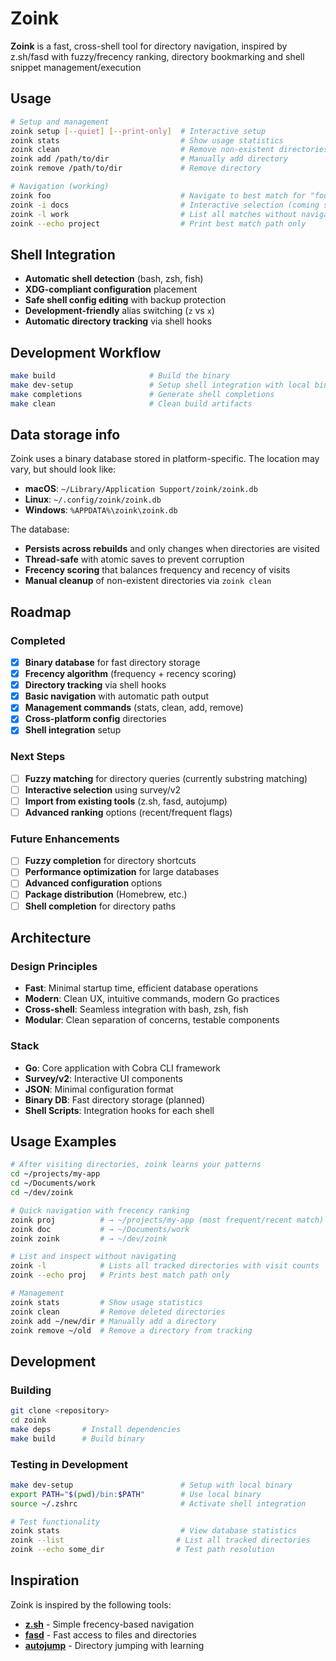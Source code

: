 # Zoink

**Zoink** is a fast, cross-shell tool for directory navigation, inspired by z.sh/fasd with fuzzy/frecency ranking, directory bookmarking and shell snippet management/execution

## Usage
```bash
# Setup and management
zoink setup [--quiet] [--print-only]  # Interactive setup
zoink stats                           # Show usage statistics
zoink clean                           # Remove non-existent directories
zoink add /path/to/dir                # Manually add directory
zoink remove /path/to/dir             # Remove directory

# Navigation (working)
zoink foo                             # Navigate to best match for "foo"
zoink -i docs                         # Interactive selection (coming soon)
zoink -l work                         # List all matches without navigating
zoink --echo project                  # Print best match path only
```

## Shell Integration
- **Automatic shell detection** (bash, zsh, fish)
- **XDG-compliant configuration** placement  
- **Safe shell config editing** with backup protection
- **Development-friendly** alias switching (`z` vs `x`)
- **Automatic directory tracking** via shell hooks

## Development Workflow
```bash
make build                     # Build the binary
make dev-setup                 # Setup shell integration with local binary
make completions               # Generate shell completions
make clean                     # Clean build artifacts
```

## Data storage info

Zoink uses a binary database stored in platform-specific. The location may vary, but should look like:
- **macOS**: `~/Library/Application Support/zoink/zoink.db`
- **Linux**: `~/.config/zoink/zoink.db` 
- **Windows**: `%APPDATA%\zoink\zoink.db`

The database:
- **Persists across rebuilds** and only changes when directories are visited
- **Thread-safe** with atomic saves to prevent corruption
- **Frecency scoring** that balances frequency and recency of visits
- **Manual cleanup** of non-existent directories via `zoink clean`

## Roadmap

### Completed 
- [x] **Binary database** for fast directory storage
- [x] **Frecency algorithm** (frequency + recency scoring)
- [x] **Directory tracking** via shell hooks
- [x] **Basic navigation** with automatic path output
- [x] **Management commands** (stats, clean, add, remove)
- [x] **Cross-platform config** directories
- [x] **Shell integration** setup

### Next Steps
- [ ] **Fuzzy matching** for directory queries (currently substring matching)
- [ ] **Interactive selection** using survey/v2
- [ ] **Import from existing tools** (z.sh, fasd, autojump)
- [ ] **Advanced ranking** options (recent/frequent flags)

### Future Enhancements
- [ ] **Fuzzy completion** for directory shortcuts
- [ ] **Performance optimization** for large databases
- [ ] **Advanced configuration** options
- [ ] **Package distribution** (Homebrew, etc.)
- [ ] **Shell completion** for directory paths

## Architecture

### Design Principles
- **Fast**: Minimal startup time, efficient database operations
- **Modern**: Clean UX, intuitive commands, modern Go practices
- **Cross-shell**: Seamless integration with bash, zsh, fish
- **Modular**: Clean separation of concerns, testable components

### Stack
- **Go**: Core application with Cobra CLI framework
- **Survey/v2**: Interactive UI components
- **JSON**: Minimal configuration format
- **Binary DB**: Fast directory storage (planned)
- **Shell Scripts**: Integration hooks for each shell

## Usage Examples

```bash
# After visiting directories, zoink learns your patterns
cd ~/projects/my-app
cd ~/Documents/work  
cd ~/dev/zoink

# Quick navigation with frecency ranking
zoink proj          # → ~/projects/my-app (most frequent/recent match)
zoink doc           # → ~/Documents/work
zoink zoink         # → ~/dev/zoink

# List and inspect without navigating
zoink -l            # Lists all tracked directories with visit counts
zoink --echo proj   # Prints best match path only

# Management
zoink stats         # Show usage statistics
zoink clean         # Remove deleted directories  
zoink add ~/new/dir # Manually add a directory
zoink remove ~/old  # Remove a directory from tracking
```

## Development

### Building
```bash
git clone <repository>
cd zoink
make deps       # Install dependencies
make build      # Build binary
```

### Testing in Development
```bash
make dev-setup                        # Setup with local binary
export PATH="$(pwd)/bin:$PATH"        # Use local binary  
source ~/.zshrc                       # Activate shell integration

# Test functionality
zoink stats                           # View database statistics
zoink --list                         # List all tracked directories
zoink --echo some_dir                # Test path resolution
```

## Inspiration

Zoink is inspired by the following tools:
- **[z.sh](https://github.com/rupa/z)** - Simple frecency-based navigation
- **[fasd](https://github.com/clvv/fasd)** - Fast access to files and directories
- **[autojump](https://github.com/wting/autojump)** - Directory jumping with learning
